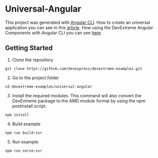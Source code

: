 # Universal-Angular

This project was generated with [Angular CLI](https://github.com/angular/angular-cli). 
How to create an universal application you can see in this [article](https://angular.io/guide/universal). How using the DevExtreme Angular Components with Angular CLI you can see [here](https://github.com/DevExpress/devextreme-angular/blob/master/docs/using-angular-cli.md)

## Getting Started

1. Clone the repository
 ``` text
 git clone https://github.com/devexpress/devextreme-examples.git
 ```

2. Go to the project folder
 ``` text
 cd devextreme-examples/universal-angular
 ```

3. Install the required modules. This command will also convert the DevExtreme package to the AMD module format by using the npm postinstall script.
 ``` text
 npm install
 ```
 
4. Build example
 ``` text
npm run build:ssr
 ```

5. Run example
 ``` text
npm run serve:ssr
 ```
